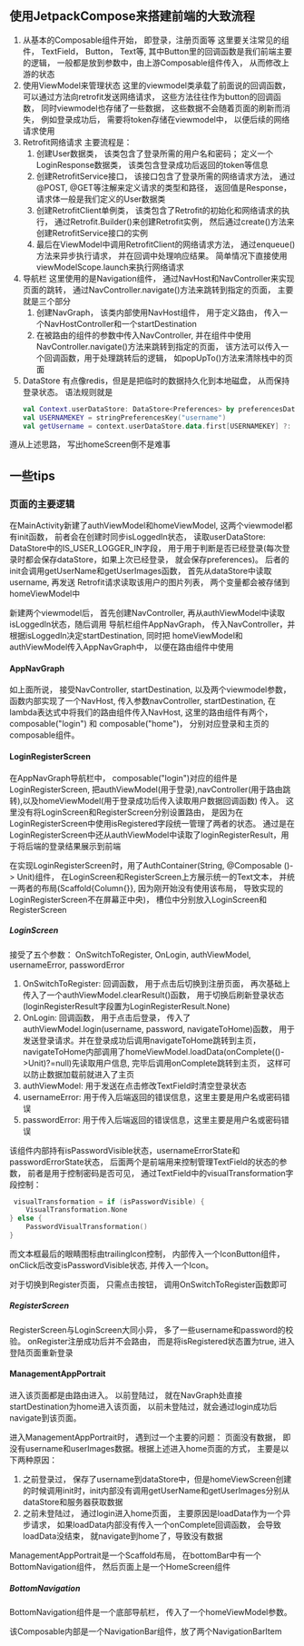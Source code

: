 ## 使用JetpackCompose来搭建前端的大致流程
1. 从基本的Composable组件开始， 即登录，注册页面等
    这里要关注常见的组件， TextField， Button， Text等, 其中Button里的回调函数是我们前端主要的逻辑， 一般都是放到参数中，由上游Composable组件传入， 从而修改上游的状态
2. 使用ViewModel来管理状态
    这里的viewmodel类承载了前面说的回调函数， 可以通过方法向retrofit发送网络请求， 这些方法往往作为button的回调函数， 同时viewmodel也存储了一些数据， 这些数据不会随着页面的刷新而消失， 例如登录成功后， 需要将token存储在viewmodel中， 以便后续的网络请求使用
3. Retrofit网络请求
    主要流程是：
   1. 创建User数据类， 该类包含了登录所需的用户名和密码； 定义一个LoginResponse数据类， 该类包含登录成功后返回的token等信息
   2. 创建RetrofitService接口， 该接口包含了登录所需的网络请求方法， 通过@POST, @GET等注解来定义请求的类型和路径， 返回值是Response<LoginResponse>， 请求体一般是我们定义的User数据类
   3. 创建RetrofitClient单例类， 该类包含了Retrofit的初始化和网络请求的执行， 通过Retrofit.Builder()来创建Retrofit实例， 然后通过create()方法来创建RetrofitService接口的实例
   4. 最后在ViewModel中调用RetrofitClient的网络请求方法， 通过enqueue()方法来异步执行请求， 并在回调中处理响应结果。 简单情况下直接使用viewModelScope.launch来执行网络请求
4. 导航栏
    这里使用的是Navigation组件， 通过NavHost和NavController来实现页面的跳转， 通过NavController.navigate()方法来跳转到指定的页面， 主要就是三个部分
   1. 创建NavGraph， 该类内部使用NavHost组件， 用于定义路由， 传入一个NavHostController和一个startDestination
   2. 在被路由的组件的参数中传入NavController, 并在组件中使用NavController.navigate()方法来跳转到指定的页面， 该方法可以传入一个回调函数，用于处理跳转后的逻辑， 如popUpTo()方法来清除栈中的页面
5. DataStore
    有点像redis，但是是把临时的数据持久化到本地磁盘， 从而保持登录状态。 语法规则就是
    ```kotlin 
    val Context.userDataStore: DataStore<Preferences> by preferencesDataStore(name = "user_preferences")
   val USERNAMEKEY = stringPreferencesKey("username")
   val getUsername = context.userDataStore.data.first[USERNAMEKEY] ?: ""
    ```
   

遵从上述思路， 写出homeScreen倒不是难事



## 一些tips
### 页面的主要逻辑
在MainActivity新建了authViewModel和homeViewModel, 这两个viewmodel都有init函数， 
前者会在创建时同步isLoggedIn状态， 读取userDataStore: DataStore中的IS_USER_LOGGER_IN字段，
用于用于判断是否已经登录(每次登录时都会保存dataStore，如果上次已经登录， 就会保存preferences)。
后者的init会调用getUserName和getUserImages函数， 首先从dataStore中读取username, 再发送
Retrofit请求读取该用户的图片列表， 两个变量都会被存储到homeViewModel中

新建两个viewmodel后， 首先创建NavController, 再从authViewModel中读取isLoggedIn状态，随后调用
导航栏组件AppNavGraph， 传入NavController，并根据isLoggedIn决定startDestination, 同时把
homeViewModel和authViewModel传入AppNavGraph中， 以便在路由组件中使用

#### AppNavGraph
如上面所说， 接受NavController, startDestination, 以及两个viewmodel参数， 函数内部实现了一个NavHost,
传入参数navController, startDestination, 在lambda表达式中将我们的路由组件传入NavHost, 
这里的路由组件有两个，composable("login") 和 composable("home")， 分别对应登录和主页的composable组件。

#### LoginRegisterScreen
在AppNavGraph导航栏中， composable("login")对应的组件是LoginRegisterScreen, 
把authViewModel(用于登录),navController(用于路由跳转),以及homeViewModel(用于登录成功后传入读取用户数据回调函数)
传入。 这里没有将LoginScreen和RegisterScreen分别设置路由， 是因为在LoginRegisterScreen中使用isRegistered字段统一管理了两者的状态。
通过是在LoginRegisterScreen中还从authViewModel中读取了loginRegisterResult，用于将后端的登录结果展示到前端

在实现LoginRegisterScreen时，用了AuthContainer(String, @Composable ()-> Unit)组件， 在LoginScreen和RegisterScreen上方展示统一的Text文本，
并统一两者的布局(Scaffold{Column{}}, 因为刚开始没有使用该布局， 导致实现的LoginRegisterScreen不在屏幕正中央)， 槽位中分别放入LoginScreen和RegisterScreen

##### LoginScreen
接受了五个参数： OnSwitchToRegister, OnLogin, authViewModel, usernameError, passwordError
1. OnSwitchToRegister: 回调函数， 用于点击后切换到注册页面， 再次基础上传入了一个authViewModel.clearResult()函数， 用于切换后刷新登录状态(loginRegisterResult字段置为LoginRegisterResult.None)
2. OnLogin: 回调函数， 用于点击后登录， 传入了authViewModel.login(username, password, navigateToHome)函数， 用于发送登录请求。并在登录成功后调用navigateToHome跳转到主页， navigateToHome内部调用了homeViewModel.loadData(onComplete(()->Unit)?=null)先读取用户信息, 完毕后调用onComplete跳转到主页， 这样可以防止数据加载前就进入了主页
3. authViewModel: 用于发送在点击修改TextField时清空登录状态
4. usernameError: 用于传入后端返回的错误信息，这里主要是用户名或密码错误
5. passwordError: 用于传入后端返回的错误信息，这里主要是用户名或密码错误

该组件内部持有isPasswordVisible状态，usernameErrorState和passwordErrorState状态， 后面两个是前端用来控制管理TextField的状态的参数，
前者是用于控制密码是否可见， 通过TextField中的visualTransformation字段控制：
```kotlin
 visualTransformation = if (isPasswordVisible) {
    VisualTransformation.None
} else {
    PasswordVisualTransformation()
}
```
而文本框最后的眼睛图标由trailingIcon控制， 内部传入一个IconButton组件，onClick后改变isPasswordVisible状态, 并传入一个Icon。

对于切换到Register页面， 只需点击按钮， 调用OnSwitchToRegister函数即可

##### RegisterScreen
RegisterScreen与LoginScreen大同小异， 多了一些username和password的校验。 onRegister注册成功后并不会路由， 而是将isRegistered状态置为true, 进入登陆页面重新登录

#### ManagementAppPortrait
进入该页面都是由路由进入。 以前登陆过， 就在NavGraph处直接startDestination为home进入该页面， 以前未登陆过，就会通过login成功后navigate到该页面。

进入ManagementAppPortrait时， 遇到过一个主要的问题： 页面没有数据， 即没有username和userImages数据。根据上述进入home页面的方式， 主要是以下两种原因：
1. 之前登录过， 保存了username到dataStore中，但是homeViewScreen创建的时候调用init时，init内部没有调用getUserName和getUserImages分别从dataStore和服务器获取数据
2. 之前未登陆过， 通过login进入home页面， 主要原因是loadData作为一个异步请求， 如果loadData内部没有传入一个onComplete回调函数， 会导致loadData没结束， 就navigate到home了，导致没有数据

ManagementAppPortrait是一个Scaffold布局， 在bottomBar中有一个BottomNavigation组件， 然后页面上是一个HomeScreen组件

##### BottomNavigation
BottomNavigation组件是一个底部导航栏， 传入了一个homeViewModel参数。

该Composable内部是一个NavigationBar组件，放了两个NavigationBarItem
